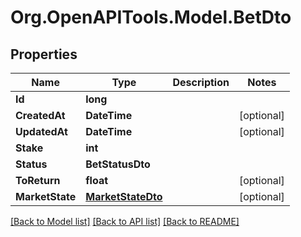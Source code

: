# Org.OpenAPITools.Model.BetDto

## Properties

Name | Type | Description | Notes
------------ | ------------- | ------------- | -------------
**Id** | **long** |  | 
**CreatedAt** | **DateTime** |  | [optional] 
**UpdatedAt** | **DateTime** |  | [optional] 
**Stake** | **int** |  | 
**Status** | **BetStatusDto** |  | 
**ToReturn** | **float** |  | [optional] 
**MarketState** | [**MarketStateDto**](MarketStateDto.md) |  | [optional] 

[[Back to Model list]](../README.md#documentation-for-models) [[Back to API list]](../README.md#documentation-for-api-endpoints) [[Back to README]](../README.md)

